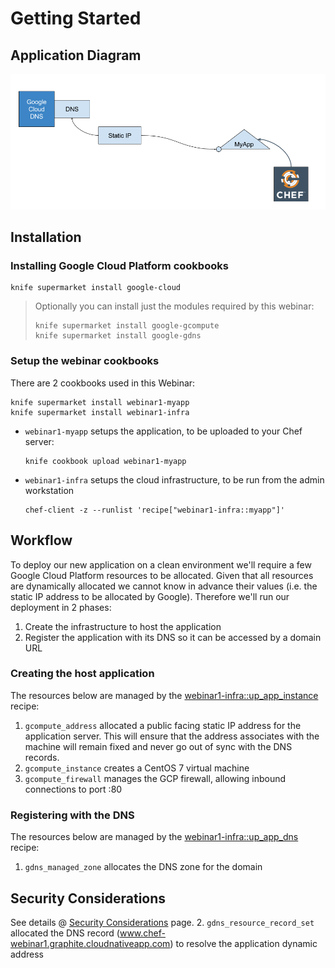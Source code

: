 # Getting Started

## Application Diagram

![Application](architecture.png)

## Installation

### Installing Google Cloud Platform cookbooks

    knife supermarket install google-cloud

> Optionally you can install just the modules required by this webinar:
>
>     knife supermarket install google-gcompute
>     knife supermarket install google-gdns

### Setup the webinar cookbooks

There are 2 cookbooks used in this Webinar:

    knife supermarket install webinar1-myapp
    knife supermarket install webinar1-infra

- `webinar1-myapp` setups the application, to be uploaded to your Chef server:

      knife cookbook upload webinar1-myapp

- `webinar1-infra` setups the cloud infrastructure, to be run from the admin workstation

      chef-client -z --runlist 'recipe["webinar1-infra::myapp"]'

## Workflow

To deploy our new application on a clean environment we'll require a few Google Cloud Platform resources to be allocated. Given that all resources are dynamically allocated we cannot know in advance their values (i.e. the static IP address to be allocated by Google). Therefore we'll run our deployment in 2 phases:

1. Create the infrastructure to host the application
2. Register the application with its DNS so it can be accessed by a domain URL

### Creating the host application

The resources below are managed by the [webinar1-infra::up_app_instance][recipe_up_app_instance] recipe:

1. `gcompute_address` allocated a public facing static IP address for the application server.
   This will ensure that the address associates with the machine will remain fixed and never go out
   of sync with the DNS records.
2. `gcompute_instance` creates a CentOS 7 virtual machine
3. `gcompute_firewall` manages the GCP firewall, allowing inbound connections to port :80

### Registering with the DNS

The resources below are managed by the [webinar1-infra::up_app_dns][recipe_up_app_dns] recipe:

1. `gdns_managed_zone` allocates the DNS zone for the domain

## Security Considerations

See details @ [Security Considerations][security] page.
2. `gdns_resource_record_set` allocated the DNS record (www.chef-webinar1.graphite.cloudnativeapp.com) to
   resolve the application dynamic address


[recipe_up_app_instance]: cookbooks/webinar1-infra/recipes/up_app_instance.rb
[recipe_up_app_dns]: cookbooks/webinar1-infra/recipes/up_app_dns.rb
[security]: security.md
